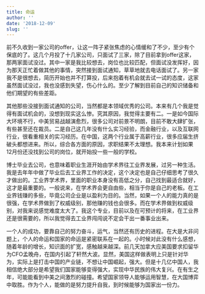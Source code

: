 ```yaml
---
title: 命运
author: ''
date: '2018-12-09'
slug: ''
---
```


前不久收到一家公司的offer，让这一阵子紧张焦虑的心情缓和了不少，至少有个保底的了。这几个月投了十几家公司，只面试了三家，除了目前拿到offer这家，那两家面试没过。其中一家是我比较想去，岗位也比较匹配，但面试没发挥好，因为那天正忙着做其他的事情，突然接到面试通知，草草地就去电话面试了。另一家我不是很想去，简历开始也并不打算投，后来抱着有机会就去试一试的态度，这家虽然面试没过，我也没感到失望，伤心什么的。至少了解到目前自己的知识储备和他们期望的有些差距。

其他那些没接到面试通知的公司，当然都是本领域优秀的公司。本来有几个我是觉得有面试机会的，没想到现实这么惨。究其原因，我觉得主要有二。一是如今国际大环境不行，中美贸易战越演愈烈，很多公司对前景不明朗，目前不敢大肆扩张，有些甚至还在裁员。二是自己这几年没有什么实习经验，而金融行业，以及互联网行业，很看重相关的实习经历。在中国，这两个行业属于高薪行业，很多应届生挤破头都想进来。所以，综合各方面的原因，求职结果不太理想。我本来计划如果12月份还没找到公司的岗位，就开始投一些一般的学校。

博士毕业去公司，也意味着职业生涯开始由学术界往工业界发展，过另一种生活。我是去年年中做了毕业后去工业界工作的决定，这个决定也是自己仔细思考了很久才做出的。工业界学术界，里面的职业本身没有高低之分，自己找到最适合就好，这才是最重要的。一般说来，在学术界会更自由些，相当于你是自己的老板。在工业界钱赚的多些，毕竟公司企业是以盈利为目的。当然，如果一个人的能力真的是很强，在学术界做到了权威级别，那他赚的钱也会很多。而在学术界做到权威级别，对我来说感觉难度太大了。我这个专业，目前以及在可预计的将来，在工业界还是很需要的，所以我觉得去工业界闯闯说不定会干出一番事业出来。

一个人的成功，要靠自己的努力奋斗，运气，当然还有历史的进程。在大是大非问题上，个人的命运和国家的命运是紧密联系在一起的。小时候对此没有什么感想，随着年龄的增长，知识面的扩宽，感触越来越深。前几天加拿大应美国要求扣留华为CFO孟晚舟，在国内引起了轩然大波。显然，美国这样做表明上只是针对华为，实际上是打击中国的产业链，不想让中国崛起，强大。但是十几亿中国人，我相信绝大部分是希望我们国家能够变得强大，实现中华民族的伟大复兴。在有生之年，可能能看到中美之间激烈的碰撞。希望国家领导人能够运用智慧，在大国博弈中取胜。作为个人，能做的是努力提升自我，到时候能够为国家出一份力。








